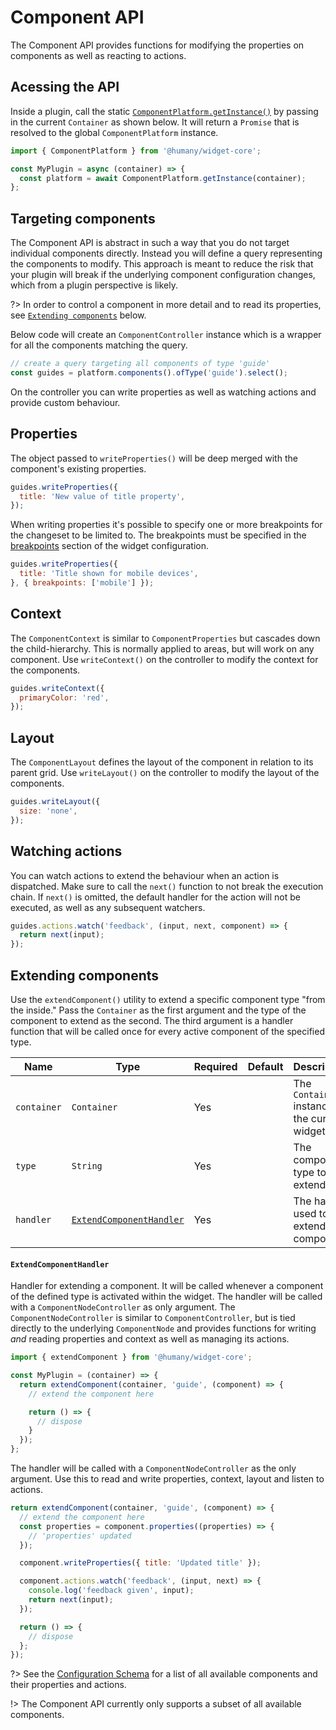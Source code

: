 # Component API
The Component API provides functions for modifying the properties on components as well as reacting to actions.

## Acessing the API
Inside a plugin, call the static [`ComponentPlatform.getInstance()`](modules/@humany/widget-core/classes/componentplatform.html#getinstance) by passing in the current `Container` as shown below. It will return a `Promise` that is resolved to the global `ComponentPlatform` instance. 
```js
import { ComponentPlatform } from '@humany/widget-core';

const MyPlugin = async (container) => {
  const platform = await ComponentPlatform.getInstance(container);
};
```

## Targeting components
The Component API is abstract in such a way that you do not target individual components directly. Instead you will define a query representing the components to modify. This approach is meant to reduce the risk that your plugin will break if the underlying component configuration changes, which from a plugin perspective is likely.

?> In order to control a component in more detail and to read its properties, see [`Extending components`](#extending-components) below.

Below code will create an `ComponentController` instance which is a wrapper for all the components matching the query.
```js
// create a query targeting all components of type 'guide'
const guides = platform.components().ofType('guide').select();
```
On the controller you can write properties as well as watching actions and provide custom behaviour.

## Properties
The object passed to `writeProperties()` will be deep merged with the component's existing properties.
```js
guides.writeProperties({
  title: 'New value of title property',
});
```
When writing properties it's possible to specify one or more breakpoints for the changeset to be limited to. The breakpoints must be specified in the [breakpoints](configuration-schema/#breakpoints) section of the widget configuration.
```js
guides.writeProperties({
  title: 'Title shown for mobile devices',
}, { breakpoints: ['mobile'] });
```

## Context
The `ComponentContext` is similar to `ComponentProperties` but cascades down the child-hierarchy. This is normally applied to areas, but will work on any component. Use `writeContext()` on the controller to modify the context for the components.
```js
guides.writeContext({
  primaryColor: 'red',
});
```

## Layout
The `ComponentLayout` defines the layout of the component in relation to its parent grid. Use `writeLayout()` on the controller to modify the layout of the components.
```js
guides.writeLayout({
  size: 'none',
});
```

## Watching actions
You can watch actions to extend the behaviour when an action is dispatched. Make sure to call the `next()` function to not break the execution chain. If `next()` is omitted, the default handler for the action will not be executed, as well as any subsequent watchers.
```js
guides.actions.watch('feedback', (input, next, component) => {
  return next(input);
});
```

## Extending components
Use the `extendComponent()` utility to extend a specific component type "from the inside." Pass the `Container` as the first argument and the type of the component to extend as the second. The third argument is a handler function that will be called once for every active component of the specified type.

|Name|Type|Required|Default|Description|
|----|----|--------|-------------|-----------|
|`container`|`Container`|Yes||The `Container` instance for the current widget.|
|`type`|`String`|Yes||The component type to extend.|
|`handler`|[`ExtendComponentHandler`](#extendcomponenthandler)|Yes||The handler used to extend the component.|

#### `ExtendComponentHandler`
Handler for extending a component. It will be called whenever a component of the defined type is activated within the widget. The handler will be called with a `ComponentNodeController` as only argument. The `ComponentNodeController` is similar to `ComponentController`, but is tied directly to the underlying `ComponentNode` and provides functions for writing _and_ reading properties and context as well as managing its actions.

```js
import { extendComponent } from '@humany/widget-core';

const MyPlugin = (container) => {
  return extendComponent(container, 'guide', (component) => {
    // extend the component here

    return () => {
      // dispose
    }
  });
};
```
The handler will be called with a `ComponentNodeController` as the only argument. Use this to read and write properties, context, layout and listen to actions.

```js
return extendComponent(container, 'guide', (component) => {
  // extend the component here
  const properties = component.properties((properties) => {
    // 'properties' updated
  });

  component.writeProperties({ title: 'Updated title' });

  component.actions.watch('feedback', (input, next) => {
    console.log('feedback given', input);
    return next(input);
  });

  return () => {
    // dispose
  };
});
```
?> See the [Configuration Schema](configuration-schema/#introduction) for a list of all available components and their properties and actions.

!> The Component API currently only supports a subset of all available components.